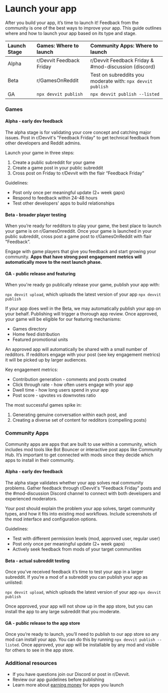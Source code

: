 # Launch your app

After you build your app, it’s time to launch it! Feedback from the community is one of the best ways to improve your app. This guide outlines where and how to launch your app based on its type and stage.

| Launch Stage | Games: Where to launch   | Community Apps: Where to launch                            |
| :----------- | :----------------------- | :--------------------------------------------------------- |
| Alpha        | r/Devvit Feedback Friday | r/Devvit Feedback Friday & \#mod-discussion (discord)      |
| Beta         | r/GamesOnReddit          | Test on subreddits you moderate with: `npx devvit publish` |
| GA           | `npx devvit publish`     | `npx devvit publish --listed`                              |

### Games

#### Alpha \- early dev feedback

The alpha stage is for validating your core concept and catching major issues. Post in r/Devvit's "Feedback Friday" to get technical feedback from other developers and Reddit admins.

Launch your game in three steps:

1. Create a public subreddit for your game
2. Create a game post in your public subreddit
3. Cross post on Friday to r/Devvit with the flair “Feedback Friday”

Guidelines:

- Post only once per meaningful update (2+ week gaps)
- Respond to feedback within 24-48 hours
- Test other developers' apps to build relationships

#### Beta \- broader player testing

When you’re ready for redditors to play your game, the best place to launch your game is on r/GamesOnreddit. Once your game is launched in your public subreddit, cross post a game post to r/GamesOnReddit with flair "Feedback”.

Engage with game players that give you feedback and start growing your community. **Apps that have strong post engagement metrics will automatically move to the next launch phase.**

#### GA \- public release and featuring

When you're ready go publically release your game, publish your app with:

`npx devvit upload`, which uploads the latest version of your app
`npx devvit publish`

If your app does well in the Beta, we may automatically publish your app on your behalf. Publishing will trigger a thorough app review. Once approved, your game will be eligible for our featuring mechanisms:

- Games directory
- Home feed distribution
- Featured promotional units

An approved app will automatically be shared with a small number of redditors. If redditors engage with your post (see key engagement metrics) it will be picked up by larger audiences.

Key engagement metrics:

- Contribution generation \- comments and posts created
- Click through rate \- how often users engage with your app
- Dwell time \- how long users spend in your app
- Post score \- upvotes vs downvotes ratio

The most successful games spike in:

1. Generating genuine conversation within each post, and
2. Creating a diverse set of content for redditors (compelling posts)

### Community Apps

Community apps are apps that are built to use within a community, which includes mod tools like Bot Bouncer or interactive post apps like Community Hub. It’s important to get connected with mods since they decide which apps to install in their community.

#### Alpha \- early dev feedback

The alpha stage validates whether your app solves real community problems. Gather feedback through r/Devvit's "Feedback Friday" posts and the \#mod-discussion Discord channel to connect with both developers and experienced moderators.

Your post should explain the problem your app solves, target community types, and how it fits into existing mod workflows. Include screenshots of the mod interface and configuration options.

Guidelines:

- Test with different permission levels (mod, approved user, regular user)
- Post only once per meaningful update (2+ week gaps)
- Actively seek feedback from mods of your target communities

#### Beta \- actual subreddit testing

Once you’ve received feedback it’s time to test your app in a larger subreddit. If you’re a mod of a subreddit you can publish your app as unlisted:

`npx devvit upload`, which uploads the latest version of your app
`npx devvit publish`

Once approved, your app will not show up in the app store, but you can install the app to any large subreddit that you moderate.

#### GA \- public release to the app store

Once you’re ready to launch, you’ll need to publish to our app store so any mod can install your app. You can do this by running `npx devvit publish --listed`. Once approved, your app will be installable by any mod and visible for others to see in the app store.

### Additional resources

- If you have questions join our Discord or post in r/Devvit.
- Review our app guidelines before publishing
- Learn more about [earning money](../../earn-money/reddit_developer_funds.md) for apps you launch
